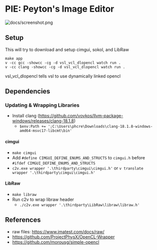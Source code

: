 # PIE: Peyton's Image Editor

![docs/screenshot.png](docs/screenshot.png)

## Setup

This will try to download and setup cimgui, sokol, and LibRaw

```
make app
v -cc gcc -showcc -cg -d vsl_vcl_dlopencl watch run .
v -cc clang -showcc -cg -d vsl_vcl_dlopencl watch run .
```

vsl_vcl_dlopencl tells vsl to use dynamically linked opencl

## Dependencies

### Updating & Wrapping Libraries

- Install clang (https://github.com/vovkos/llvm-package-windows/releases/clang-18.1.8)
  - `$env:Path += ';C:\Users\phcre\Downloads\clang-18.1.8-windows-amd64-msvc17-libcmt\bin'`

#### cimgui

- `make cimgui`
- Add `#define CIMGUI_DEFINE_ENUMS_AND_STRUCTS` to `cimgui.h` before `#ifdef CIMGUI_DEFINE_ENUMS_AND_STRUCTS`
- `c2v.exe wrapper '.\thirdparty\cimgui\cimgui.h'` or `v translate wrapper '.\thirdparty\cimgui\cimgui.h'`

#### LibRaw

- `make libraw`
- Run c2v to wrap libraw header
  - `./c2v.exe wrapper '.\thirdparty\LibRaw\libraw\libraw.h'`

## References

- raw files: https://www.imatest.com/docs/raw/
- https://github.com/ProjectPhysX/OpenCL-Wrapper
- https://github.com/morousg/simple-opencl

